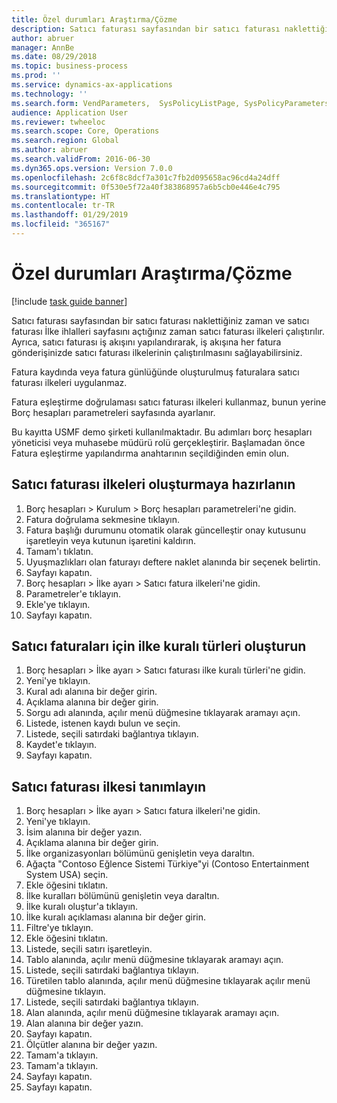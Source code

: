 ```yaml
---
title: Özel durumları Araştırma/Çözme
description: Satıcı faturası sayfasından bir satıcı faturası naklettiğiniz zaman ve satıcı faturası İlke ihlalleri sayfasını açtığınız zaman satıcı faturası ilkeleri çalıştırılır.
author: abruer
manager: AnnBe
ms.date: 08/29/2018
ms.topic: business-process
ms.prod: ''
ms.service: dynamics-ax-applications
ms.technology: ''
ms.search.form: VendParameters,  SysPolicyListPage, SysPolicyParameters, SysPolicySourceDocumentRuleType, SysPolicy, SysPolicySourceDocumentRule, SysQueryForm, SysQueryTableLookUp, SysQueryPrefixLookUp, SysQueryFieldLookUp
audience: Application User
ms.reviewer: twheeloc
ms.search.scope: Core, Operations
ms.search.region: Global
ms.author: abruer
ms.search.validFrom: 2016-06-30
ms.dyn365.ops.version: Version 7.0.0
ms.openlocfilehash: 2c6f8c8dcf7a301c7fb2d095658ac96cd4a24dff
ms.sourcegitcommit: 0f530e5f72a40f383868957a6b5cb0e446e4c795
ms.translationtype: HT
ms.contentlocale: tr-TR
ms.lasthandoff: 01/29/2019
ms.locfileid: "365167"
---
```

# <a name="researchresolve-exceptions"></a>Özel durumları Araştırma/Çözme

[!include [task guide banner](../../includes/task-guide-banner.md)]

Satıcı faturası sayfasından bir satıcı faturası naklettiğiniz zaman ve satıcı faturası İlke ihlalleri sayfasını açtığınız zaman satıcı faturası ilkeleri çalıştırılır. Ayrıca, satıcı faturası iş akışını yapılandırarak, iş akışına her fatura gönderişinizde satıcı faturası ilkelerinin çalıştırılmasını sağlayabilirsiniz. 

Fatura kaydında veya fatura günlüğünde oluşturulmuş faturalara satıcı faturası ilkeleri uygulanmaz. 

Fatura eşleştirme doğrulaması satıcı faturası ilkeleri kullanmaz, bunun yerine Borç hesapları parametreleri sayfasında ayarlanır.

Bu kayıtta USMF demo şirketi kullanılmaktadır. Bu adımları borç hesapları yöneticisi veya muhasebe müdürü rolü gerçekleştirir. Başlamadan önce Fatura eşleştirme yapılandırma anahtarının seçildiğinden emin olun.


## <a name="prepare-to-create-vendor-invoice-policies"></a>Satıcı faturası ilkeleri oluşturmaya hazırlanın
1. Borç hesapları > Kurulum > Borç hesapları parametreleri'ne gidin.
2. Fatura doğrulama sekmesine tıklayın.
3. Fatura başlığı durumunu otomatik olarak güncelleştir onay kutusunu işaretleyin veya kutunun işaretini kaldırın.
4. Tamam'ı tıklatın.
5. Uyuşmazlıkları olan faturayı deftere naklet alanında bir seçenek belirtin.
6. Sayfayı kapatın.
7. Borç hesapları > İlke ayarı > Satıcı fatura ilkeleri'ne gidin.
8. Parametreler'e tıklayın.
9. Ekle'ye tıklayın.
10. Sayfayı kapatın.

## <a name="create-policy-rule-types-for-vendor-invoices"></a>Satıcı faturaları için ilke kuralı türleri oluşturun
1. Borç hesapları > İlke ayarı > Satıcı faturası ilke kuralı türleri'ne gidin.
2. Yeni'ye tıklayın.
3. Kural adı alanına bir değer girin.
4. Açıklama alanına bir değer girin.
5. Sorgu adı alanında, açılır menü düğmesine tıklayarak aramayı açın.
6. Listede, istenen kaydı bulun ve seçin.
7. Listede, seçili satırdaki bağlantıya tıklayın.
8. Kaydet'e tıklayın.
9. Sayfayı kapatın.

## <a name="define-a-vendor-invoice-policy"></a>Satıcı faturası ilkesi tanımlayın
1. Borç hesapları > İlke ayarı > Satıcı fatura ilkeleri'ne gidin.
2. Yeni'ye tıklayın.
3. İsim alanına bir değer yazın.
4. Açıklama alanına bir değer girin.
5. İlke organizasyonları bölümünü genişletin veya daraltın.
6. Ağaçta "Contoso Eğlence Sistemi Türkiye"yi (Contoso Entertainment System USA) seçin.
7. Ekle öğesini tıklatın.
8. İlke kuralları bölümünü genişletin veya daraltın.
9. İlke kuralı oluştur'a tıklayın.
10. İlke kuralı açıklaması alanına bir değer girin.
11. Filtre'ye tıklayın.
12. Ekle öğesini tıklatın.
13. Listede, seçili satırı işaretleyin.
14. Tablo alanında, açılır menü düğmesine tıklayarak aramayı açın.
15. Listede, seçili satırdaki bağlantıya tıklayın.
16. Türetilen tablo alanında, açılır menü düğmesine tıklayarak açılır menü düğmesine tıklayın.
17. Listede, seçili satırdaki bağlantıya tıklayın.
18. Alan alanında, açılır menü düğmesine tıklayarak aramayı açın.
19. Alan alanına bir değer yazın.
20. Sayfayı kapatın.
21. Ölçütler alanına bir değer yazın.
22. Tamam'a tıklayın.
23. Tamam'a tıklayın.
24. Sayfayı kapatın.
25. Sayfayı kapatın.


